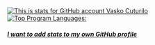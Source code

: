 <a target="_blank" href="https://github.com/vaskocuturilo">
<img alt="This is stats for GitHub account Vasko Cuturilo" align="center" src="https://github-readme-stats.vercel.app/api/?username=vaskocuturilo&count_private=true&show_icons=true&theme=tokyonight&custom_title=GitHub%20Profile%20Summary&include_all_commits=true&hide_border=true&hide_rank=true" />
</a>
<br>
<a target="_blank" href="https://github.com/vaskocuturilo?tab=repositories&q=&type=public">
<img alt="Top Program Languages: " align="center" src="https://github-readme-stats.vercel.app/api/top-langs/?username=vaskocuturilo&theme=tokyonight&layout=compact&hide_border=true&custom_title=Top%20Languages&langs_count=8" />
</a>

##### <a target="_blank" href="https://github.com/anuraghazra/github-readme-stats">I want to add stats to my own GitHub profile</a>
